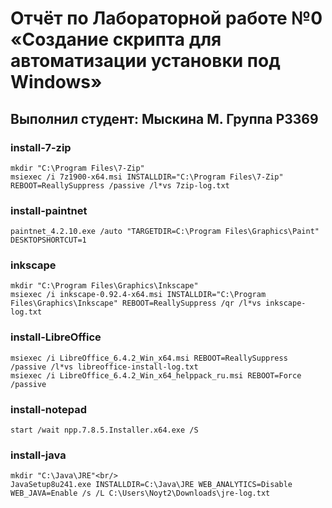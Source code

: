 # Отчёт по Лабораторной работе №0<br/>«Создание скрипта для автоматизации установки под Windows»
## Выполнил студент: Мыскина М. Группа P3369

### install-7-zip<br/>
    mkdir "C:\Program Files\7-Zip"
    msiexec /i 7z1900-x64.msi INSTALLDIR="C:\Program Files\7-Zip" REBOOT=ReallySuppress /passive /l*vs 7zip-log.txt

### install-paintnet<br/>
    paintnet_4.2.10.exe /auto "TARGETDIR=C:\Program Files\Graphics\Paint" DESKTOPSHORTCUT=1

### inkscape<br/>
    mkdir "C:\Program Files\Graphics\Inkscape"
    msiexec /i inkscape-0.92.4-x64.msi INSTALLDIR="C:\Program Files\Graphics\Inkscape" REBOOT=ReallySuppress /qr /l*vs inkscape-log.txt

### install-LibreOffice<br/>
    msiexec /i LibreOffice_6.4.2_Win_x64.msi REBOOT=ReallySuppress /passive /l*vs libreoffice-install-log.txt
    msiexec /i LibreOffice_6.4.2_Win_x64_helppack_ru.msi REBOOT=Force /passive

### install-notepad<br/>
    start /wait npp.7.8.5.Installer.x64.exe /S

### install-java<br/>
    mkdir "C:\Java\JRE"<br/>
    JavaSetup8u241.exe INSTALLDIR=C:\Java\JRE WEB_ANALYTICS=Disable WEB_JAVA=Enable /s /L C:\Users\Noyt2\Downloads\jre-log.txt
